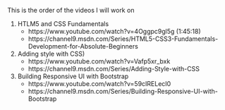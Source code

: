 This is the order of the videos I will work on
<ol>
   <li> HTLM5 and CSS Fundamentals
      <ul>
         <li>https://www.youtube.com/watch?v=4Oggpc9gl5g (1:45:18)</li>
         <li>https://channel9.msdn.com/Series/HTML5-CSS3-Fundamentals-Development-for-Absolute-Beginners</li>
      </ul>
   </li>
   
   <li>Adding style with CSS) 
      <ul>
         <li>https://www.youtube.com/watch?v=Vafp5xr_bxk</li>
         <li>https://channel9.msdn.com/Series/Adding-Style-with-CSS</li>
      </ul>   
   </li>

   <li>Building Responsive UI with Bootstrap
      <ul>
         <li>https://www.youtube.com/watch?v=59cIRELecI0</li>
         <li>https://channel9.msdn.com/Series/Building-Responsive-UI-with-Bootstrap</li>
      </ul>
   </li>
